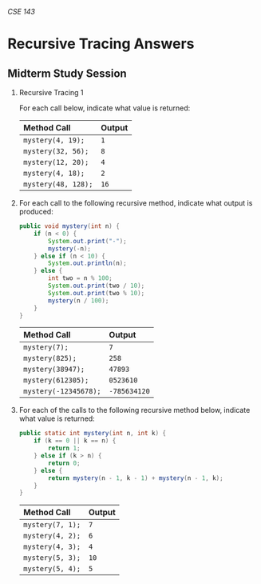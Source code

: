 _CSE 143_

# Recursive Tracing Answers
## Midterm Study Session

1. Recursive Tracing 1

	For each call below, indicate what value is returned:

	| Method Call | Output |
	| :--- | :--- |
	| `mystery(4, 19);` | `1` |
	| `mystery(32, 56);` | `8` |
	| `mystery(12, 20);` | `4` |
	| `mystery(4, 18);` | `2` |
	| `mystery(48, 128);` | `16` |

1. For each call to the following recursive method, indicate what output is produced:

	```java
	public void mystery(int n) {
		if (n < 0) {
			System.out.print("-");
			mystery(-n);
		} else if (n < 10) {
			System.out.println(n);
		} else {
			int two = n % 100;
			System.out.print(two / 10);
			System.out.print(two % 10);
			mystery(n / 100);
		}
	}
	```

	| Method Call | Output |
	| :--- | :--- |
	| `mystery(7);` | `7` |
	| `mystery(825);` | `258` |
	| `mystery(38947);` | `47893` |
	| `mystery(612305);` | `0523610` |
	| `mystery(-12345678);` | `-785634120` |

1. For each of the calls to the following recursive method below, indicate what value is returned:

	```java
	public static int mystery(int n, int k) {
		if (k == 0 || k == n) {
			return 1;
		} else if (k > n) {
			return 0;
		} else {
			return mystery(n - 1, k - 1) + mystery(n - 1, k);
		}
	}
	```

	| Method Call | Output |
	| :--- | :--- |
	| `mystery(7, 1);` | `7` |
	| `mystery(4, 2);` | `6` |
	| `mystery(4, 3);` | `4` |
	| `mystery(5, 3);` | `10` |
	| `mystery(5, 4);` | `5` | 